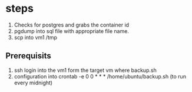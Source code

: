# steps
1. Checks for postgres and grabs the container id
2. pgdump into sql file with appropriate file name.
3. scp into vm1 /tmp

## Prerequisits
1. ssh login into the vm1 form the target vm where backup.sh
2. configuration into crontab -e 
    0 0 * * * /home/ubuntu/backup.sh (to run every midnight)
